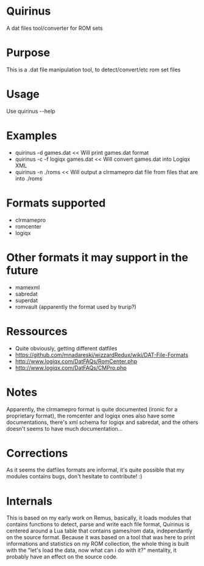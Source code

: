 # Quirinus
A dat files tool/converter for ROM sets

# Purpose
This is a .dat file manipulation tool, to detect/convert/etc rom set files

# Usage
Use quirinus --help

# Examples
* quirinus -d games.dat << Will print games.dat format
* quirinus -c -f logiqx games.dat << Will convert games.dat into Logiqx XML
* quirinus -n ./roms << Will output a clrmamepro dat file from files that are into ./roms

# Formats supported
* clrmamepro
* romcenter
* logiqx

# Other formats it may support in the future
* mamexml
* sabredat
* superdat
* romvault (apparently the format used by trurip?)

# Ressources
* Quite obviously, getting different datfiles
* https://github.com/mnadareski/wizzardRedux/wiki/DAT-File-Formats
* http://www.logiqx.com/DatFAQs/RomCenter.php
* http://www.logiqx.com/DatFAQs/CMPro.php

# Notes
Apparently, the clrmamepro format is quite documented (ironic for a proprietary format), the romcenter and logiqx ones also have some documentations, there's xml schema for logiqx and sabredat, and the others doesn't seems to have much documentation...

# Corrections
As it seems the datfiles formats are informal, it's quite possible that my modules contains bugs, don't hesitate to contribute! :)

# Internals
This is based on my early work on Remus, basically, it loads modules that contains functions to detect, parse and write each file format, Quirinus is centered around a Lua table that contains games/rom data, independantly on the source format.
Because it was based on a tool that was here to print informations and statistics on my ROM collection, the whole thing is built with the "let's load the data, now what can i do with it?" mentality, it probably have an effect on the source code.
